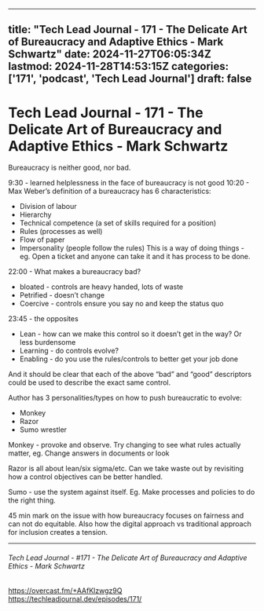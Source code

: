 
---
title: "Tech Lead Journal - 171 - The Delicate Art of Bureaucracy and Adaptive Ethics - Mark Schwartz"
date: 2024-11-27T06:05:34Z
lastmod: 2024-11-28T14:53:15Z
categories: ['171', 'podcast', 'Tech Lead Journal']
draft: false
---


# Tech Lead Journal - 171 - The Delicate Art of Bureaucracy and Adaptive Ethics - Mark Schwartz
Bureaucracy is neither good, nor bad.

9:30 - learned helplessness in the face of bureaucracy is not good
10:20 - Max Weber’s definition of a bureaucracy has 6 characteristics:
* Division of labour
* Hierarchy
* Technical competence (a set of skills required for a position)
* Rules (processes as well)
* Flow of paper
* Impersonality (people follow the rules)
This is a way of doing things - eg. Open a ticket and anyone can take it and it has process to be done.

22:00 - What makes a bureaucracy bad?
* bloated - controls are heavy handed, lots of waste
* Petrified - doesn’t change
* Coercive - controls ensure you say no and keep the status quo

23:45 - the opposites
* Lean - how can we make this control so it doesn’t get in the way? Or less burdensome
* Learning - do controls evolve?
* Enabling - do you use the rules/controls to better get your job done

And it should be clear that each of the above “bad” and “good” descriptors could be used to describe the exact same control.

Author has 3 personalities/types on how to push bureaucratic to evolve:
* Monkey
* Razor
* Sumo wrestler

Monkey - provoke and observe.
Try changing to see what rules actually matter, eg. Change answers in documents or look 

Razor is all about lean/six sigma/etc.
Can we take waste out by revisiting how a control objectives can be better handled.

Sumo - use the system against itself. Eg. Make processes and policies to do the right thing.

45 min mark on the issue with how bureaucracy focuses on fairness and can not do equitable. Also how the digital approach vs traditional approach for inclusion creates a tension.



---
###### Tech Lead Journal - #171 - The Delicate Art of Bureaucracy and Adaptive Ethics - Mark Schwartz

https://overcast.fm/+AAfKlzwgz9Q  
https://techleadjournal.dev/episodes/171/

<!-- #public -->
<!-- #podcast -->
<!-- #Tech Lead Journal# -->

<!-- {BearID:D5B05AF1-BF66-4508-8CD7-FA86FA3837FA} -->
